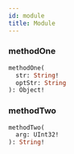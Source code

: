 ```yaml
---
id: module
title: Module
---
```


### methodOne 

```graphql
methodOne(
  str: String! 
  optStr: String 
): Object!
```

### methodTwo 

```graphql
methodTwo(
  arg: UInt32! 
): String!
```

